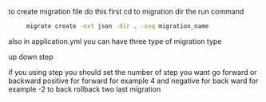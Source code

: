 to create migration file do this
first cd to migration dir
the run command 
```bash
     migrate create -ext json -dir . -seq migration_name
```
also in application.yml you can have three type of migration type

up
down
step

if you using step you should set the number of step you want go forward or backward positive for forward for example 4 and negative for back ward for example -2 to back rollback two last migration